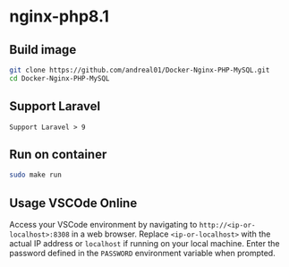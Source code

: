 nginx-php8.1
==========
Build image
-----------

```bash
git clone https://github.com/andreal01/Docker-Nginx-PHP-MySQL.git
cd Docker-Nginx-PHP-MySQL

```

Support Laravel
-------------
```
Support Laravel > 9
```

Run on container
-------------
```bash
sudo make run
```

## Usage VSCOde Online

Access your VSCode environment by navigating to `http://<ip-or-localhost>:8308` in a web browser. Replace `<ip-or-localhost>` with the actual IP address or `localhost` if running on your local machine. Enter the password defined in the `PASSWORD` environment variable when prompted.

